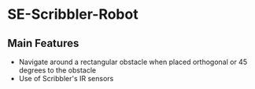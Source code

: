 SE-Scribbler-Robot
==================

<h2>Main Features</h2>
<ul>
<li>Navigate around a rectangular obstacle when placed orthogonal or 45 degrees to the obstacle</li>
<li>Use of Scribbler's IR sensors</li>
</ul>